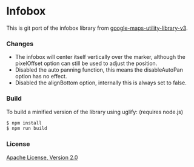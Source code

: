 # Infobox

This is git port of the infobox library from [google-maps-utility-library-v3](http://google-maps-utility-library-v3.googlecode.com/svn/trunk/infobox/).

### Changes

* The infobox will center itself vertically over the marker, although the pixelOffset option can still be used to adjust the position.
* Disabled the auto panning function, this means the disableAutoPan option has no effect.
* Disabled the alignBottom option, internally this is always set to false.

### Build

To build a minified version of the library using uglify:
(requires node.js)

```bash
$ npm install
$ npm run build
```

### License

[Apache License, Version 2.0](http://opensource.org/licenses/Apache-2.0)
